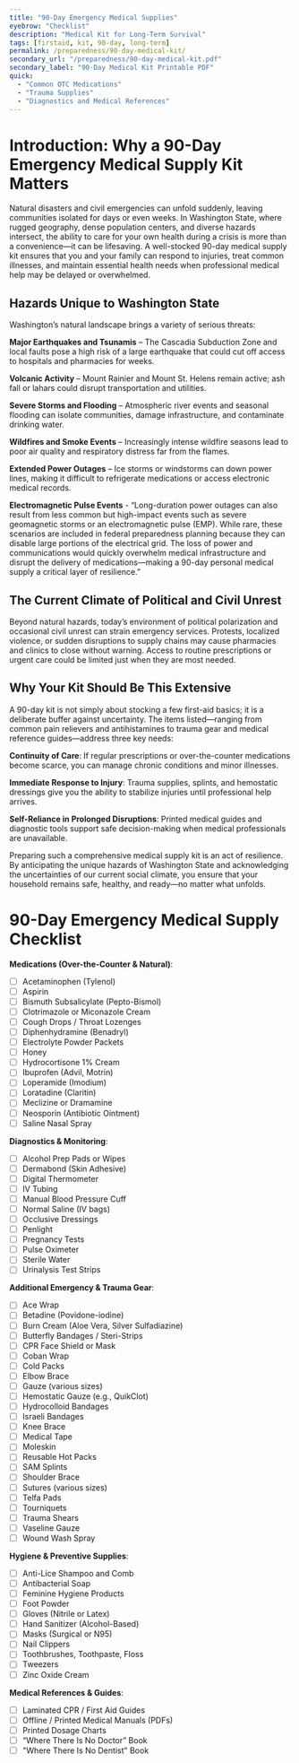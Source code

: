 ```yaml
---
title: "90-Day Emergency Medical Supplies"
eyebrow: "Checklist"
description: "Medical Kit for Long-Term Survival"
tags: [firstaid, kit, 90-day, long-term]
permalink: /preparedness/90-day-medical-kit/
secondary_url: "/preparedness/90-day-medical-kit.pdf"
secondary_label: "90-Day Medical Kit Printable PDF"
quick:
  - "Common OTC Medications"
  - "Trauma Supplies"
  - "Diagnostics and Medical References"
---
```

# Introduction: Why a 90-Day Emergency Medical Supply Kit Matters

Natural disasters and civil emergencies can unfold suddenly, leaving communities isolated for days or even weeks. In Washington State, where rugged geography, dense population centers, and diverse hazards intersect, the ability to care for your own health during a crisis is more than a convenience—it can be lifesaving. A well-stocked 90-day medical supply kit ensures that you and your family can respond to injuries, treat common illnesses, and maintain essential health needs when professional medical help may be delayed or overwhelmed.

## Hazards Unique to Washington State

Washington’s natural landscape brings a variety of serious threats:

**Major Earthquakes and Tsunamis** – The Cascadia Subduction Zone and local faults pose a high risk of a large earthquake that could cut off access to hospitals and pharmacies for weeks.

**Volcanic Activity** – Mount Rainier and Mount St. Helens remain active; ash fall or lahars could disrupt transportation and utilities.

**Severe Storms and Flooding** – Atmospheric river events and seasonal flooding can isolate communities, damage infrastructure, and contaminate drinking water.

**Wildfires and Smoke Events** – Increasingly intense wildfire seasons lead to poor air quality and respiratory distress far from the flames.

**Extended Power Outages** – Ice storms or windstorms can down power lines, making it difficult to refrigerate medications or access electronic medical records.

**Electromagnetic Pulse Events** - “Long-duration power outages can also result from less common but high-impact events such as severe geomagnetic storms or an electromagnetic pulse (EMP). While rare, these scenarios are included in federal preparedness planning because they can disable large portions of the electrical grid. The loss of power and communications would quickly overwhelm medical infrastructure and disrupt the delivery of medications—making a 90-day personal medical supply a critical layer of resilience.”

## The Current Climate of Political and Civil Unrest

Beyond natural hazards, today’s environment of political polarization and occasional civil unrest can strain emergency services. Protests, localized violence, or sudden disruptions to supply chains may cause pharmacies and clinics to close without warning. Access to routine prescriptions or urgent care could be limited just when they are most needed.

## Why Your Kit Should Be This Extensive

A 90-day kit is not simply about stocking a few first-aid basics; it is a deliberate buffer against uncertainty. The items listed—ranging from common pain relievers and antihistamines to trauma gear and medical reference guides—address three key needs:

**Continuity of Care**: If regular prescriptions or over-the-counter medications become scarce, you can manage chronic conditions and minor illnesses.

**Immediate Response to Injury**: Trauma supplies, splints, and hemostatic dressings give you the ability to stabilize injuries until professional help arrives.

**Self-Reliance in Prolonged Disruptions**: Printed medical guides and diagnostic tools support safe decision-making when medical professionals are unavailable.

Preparing such a comprehensive medical supply kit is an act of resilience. By anticipating the unique hazards of Washington State and acknowledging the uncertainties of our current social climate, you ensure that your household remains safe, healthy, and ready—no matter what unfolds.

90-Day Emergency Medical Supply Checklist
=============================================

**Medications (Over-the-Counter & Natural)**:

- [ ] Acetaminophen (Tylenol)
- [ ] Aspirin
- [ ] Bismuth Subsalicylate (Pepto-Bismol)
- [ ] Clotrimazole or Miconazole Cream
- [ ] Cough Drops / Throat Lozenges
- [ ] Diphenhydramine (Benadryl)
- [ ] Electrolyte Powder Packets
- [ ] Honey
- [ ] Hydrocortisone 1% Cream
- [ ] Ibuprofen (Advil, Motrin)
- [ ] Loperamide (Imodium)
- [ ] Loratadine (Claritin)
- [ ] Meclizine or Dramamine
- [ ] Neosporin (Antibiotic Ointment)
- [ ] Saline Nasal Spray

**Diagnostics & Monitoring**:

- [ ] Alcohol Prep Pads or Wipes
- [ ] Dermabond (Skin Adhesive)
- [ ] Digital Thermometer
- [ ] IV Tubing
- [ ] Manual Blood Pressure Cuff
- [ ] Normal Saline (IV bags)
- [ ] Occlusive Dressings
- [ ] Penlight
- [ ] Pregnancy Tests
- [ ] Pulse Oximeter
- [ ] Sterile Water
- [ ] Urinalysis Test Strips

**Additional Emergency & Trauma Gear**:

- [ ] Ace Wrap
- [ ] Betadine (Povidone-iodine)
- [ ] Burn Cream (Aloe Vera, Silver Sulfadiazine)
- [ ] Butterfly Bandages / Steri-Strips
- [ ] CPR Face Shield or Mask
- [ ] Coban Wrap
- [ ] Cold Packs
- [ ] Elbow Brace
- [ ] Gauze (various sizes)
- [ ] Hemostatic Gauze (e.g., QuikClot)
- [ ] Hydrocolloid Bandages
- [ ] Israeli Bandages
- [ ] Knee Brace
- [ ] Medical Tape
- [ ] Moleskin
- [ ] Reusable Hot Packs
- [ ] SAM Splints
- [ ] Shoulder Brace
- [ ] Sutures (various sizes)
- [ ] Telfa Pads
- [ ] Tourniquets
- [ ] Trauma Shears
- [ ] Vaseline Gauze
- [ ] Wound Wash Spray

**Hygiene & Preventive Supplies**:

- [ ] Anti-Lice Shampoo and Comb
- [ ] Antibacterial Soap
- [ ] Feminine Hygiene Products
- [ ] Foot Powder
- [ ] Gloves (Nitrile or Latex)
- [ ] Hand Sanitizer (Alcohol-Based)
- [ ] Masks (Surgical or N95)
- [ ] Nail Clippers
- [ ] Toothbrushes, Toothpaste, Floss
- [ ] Tweezers
- [ ] Zinc Oxide Cream

**Medical References & Guides**:

- [ ] Laminated CPR / First Aid Guides
- [ ] Offline / Printed Medical Manuals (PDFs)
- [ ] Printed Dosage Charts
- [ ] “Where There Is No Doctor” Book
- [ ] "Where There Is No Dentist" Book
